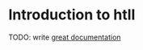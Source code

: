 # Introduction to htll

TODO: write [great documentation](http://jacobian.org/writing/what-to-write/)
